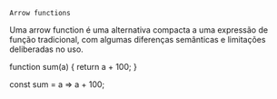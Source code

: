     Arrow functions

Uma arrow function é uma alternativa compacta a uma expressão de função tradicional, com algumas diferenças semânticas e limitações deliberadas no uso.

function sum(a) {
    return a + 100;
}

const sum = a => a + 100;